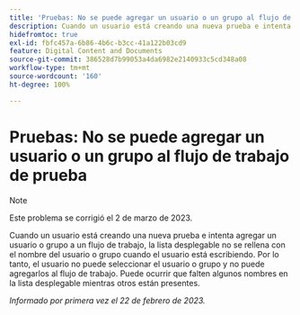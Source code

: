```yaml
---
title: 'Pruebas: No se puede agregar un usuario o un grupo al flujo de trabajo de prueba'
description: Cuando un usuario está creando una nueva prueba e intenta agregar un usuario o grupo a un flujo de trabajo, la lista desplegable no se rellena con el nombre del usuario o grupo cuando el usuario está escribiendo. Por lo tanto, el usuario no puede seleccionar el usuario o grupo y no puede agregarlos al flujo de trabajo. Puede ocurrir que falten algunos nombres en la lista desplegable mientras otros están presentes.
hidefromtoc: true
exl-id: fbfc457a-6b86-4b6c-b3cc-41a122b03cd9
feature: Digital Content and Documents
source-git-commit: 386528d7b99053a4da6982e2140933c5cd348a08
workflow-type: tm+mt
source-wordcount: '160'
ht-degree: 100%

---
```


# Pruebas: No se puede agregar un usuario o un grupo al flujo de trabajo de prueba

>[!NOTE]
>
>Este problema se corrigió el 2 de marzo de 2023.

Cuando un usuario está creando una nueva prueba e intenta agregar un usuario o grupo a un flujo de trabajo, la lista desplegable no se rellena con el nombre del usuario o grupo cuando el usuario está escribiendo. Por lo tanto, el usuario no puede seleccionar el usuario o grupo y no puede agregarlos al flujo de trabajo. Puede ocurrir que falten algunos nombres en la lista desplegable mientras otros están presentes.

_Informado por primera vez el 22 de febrero de 2023._
